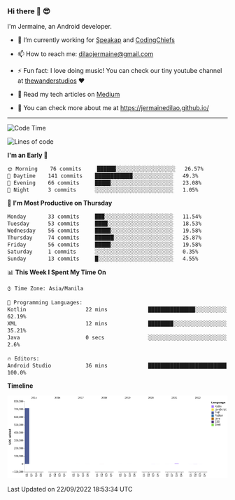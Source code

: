 ### Hi there 👋 😎
I'm Jermaine, an Android developer.

- 🔭 I’m currently working for [Speakap](https://www.speakap.com/) and [CodingChiefs](https://codingchiefs.com/en/)

- 📫 How to reach me: dilaojermaine@gmail.com

- ⚡ Fun fact: I love doing music! You can check our tiny youtube channel at [thewanderstudios](https://www.youtube.com/thewanderstudios) ♥️

- 📖 Read my tech articles on [Medium](https://jermainedilao.medium.com/)

- 👀 You can check more about me at https://jermainedilao.github.io/

<!--
**jermainedilao/jermainedilao** is a ✨ _special_ ✨ repository because its `README.md` (this file) appears on your GitHub profile.

Here are some ideas to get you started:

- 🔭 I’m currently working on ...
- 🌱 I’m currently learning ...
- 👯 I’m looking to collaborate on ...
- 🤔 I’m looking for help with ...
- 💬 Ask me about ...
- 📫 How to reach me: ...
- 😄 Pronouns: ...
- ⚡ Fun fact: ...
-->

-------

<!--START_SECTION:waka-->
![Code Time](http://img.shields.io/badge/Code%20Time-36%20mins-blue)

![Lines of code](https://img.shields.io/badge/From%20Hello%20World%20I%27ve%20Written-723%20Thousand%20lines%20of%20code-blue)

**I'm an Early 🐤** 

```text
🌞 Morning    76 commits     ██████░░░░░░░░░░░░░░░░░░░   26.57% 
🌆 Daytime    141 commits    ████████████░░░░░░░░░░░░░   49.3% 
🌃 Evening    66 commits     █████░░░░░░░░░░░░░░░░░░░░   23.08% 
🌙 Night      3 commits      ░░░░░░░░░░░░░░░░░░░░░░░░░   1.05%

```
📅 **I'm Most Productive on Thursday** 

```text
Monday       33 commits     ███░░░░░░░░░░░░░░░░░░░░░░   11.54% 
Tuesday      53 commits     ████░░░░░░░░░░░░░░░░░░░░░   18.53% 
Wednesday    56 commits     █████░░░░░░░░░░░░░░░░░░░░   19.58% 
Thursday     74 commits     ██████░░░░░░░░░░░░░░░░░░░   25.87% 
Friday       56 commits     █████░░░░░░░░░░░░░░░░░░░░   19.58% 
Saturday     1 commits      ░░░░░░░░░░░░░░░░░░░░░░░░░   0.35% 
Sunday       13 commits     █░░░░░░░░░░░░░░░░░░░░░░░░   4.55%

```


📊 **This Week I Spent My Time On** 

```text
⌚︎ Time Zone: Asia/Manila

💬 Programming Languages: 
Kotlin                   22 mins             ███████████████░░░░░░░░░░   62.19% 
XML                      12 mins             ████████░░░░░░░░░░░░░░░░░   35.21% 
Java                     0 secs              ░░░░░░░░░░░░░░░░░░░░░░░░░   2.6%

🔥 Editors: 
Android Studio           36 mins             █████████████████████████   100.0%

```

**Timeline**

![Chart not found](https://raw.githubusercontent.com/jermainedilao/jermainedilao/main/charts/bar_graph.png) 


 Last Updated on 22/09/2022 18:53:34 UTC
<!--END_SECTION:waka-->
